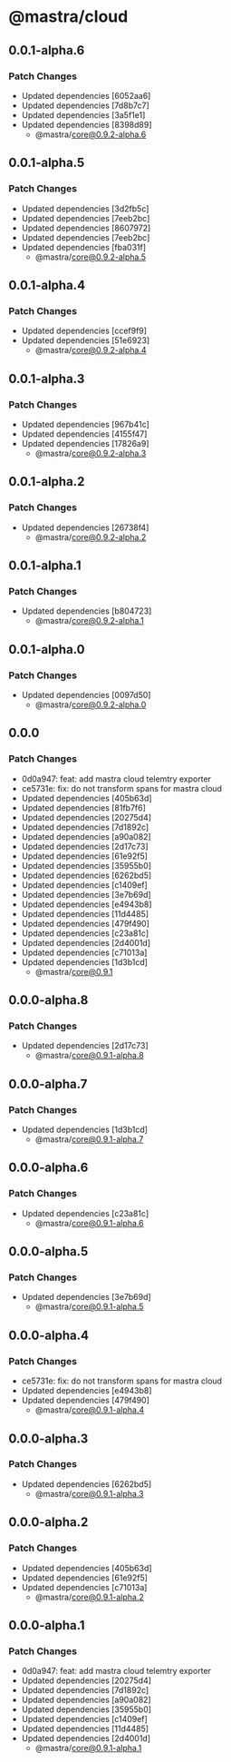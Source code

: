 # @mastra/cloud

## 0.0.1-alpha.6

### Patch Changes

- Updated dependencies [6052aa6]
- Updated dependencies [7d8b7c7]
- Updated dependencies [3a5f1e1]
- Updated dependencies [8398d89]
  - @mastra/core@0.9.2-alpha.6

## 0.0.1-alpha.5

### Patch Changes

- Updated dependencies [3d2fb5c]
- Updated dependencies [7eeb2bc]
- Updated dependencies [8607972]
- Updated dependencies [7eeb2bc]
- Updated dependencies [fba031f]
  - @mastra/core@0.9.2-alpha.5

## 0.0.1-alpha.4

### Patch Changes

- Updated dependencies [ccef9f9]
- Updated dependencies [51e6923]
  - @mastra/core@0.9.2-alpha.4

## 0.0.1-alpha.3

### Patch Changes

- Updated dependencies [967b41c]
- Updated dependencies [4155f47]
- Updated dependencies [17826a9]
  - @mastra/core@0.9.2-alpha.3

## 0.0.1-alpha.2

### Patch Changes

- Updated dependencies [26738f4]
  - @mastra/core@0.9.2-alpha.2

## 0.0.1-alpha.1

### Patch Changes

- Updated dependencies [b804723]
  - @mastra/core@0.9.2-alpha.1

## 0.0.1-alpha.0

### Patch Changes

- Updated dependencies [0097d50]
  - @mastra/core@0.9.2-alpha.0

## 0.0.0

### Patch Changes

- 0d0a947: feat: add mastra cloud telemtry exporter
- ce5731e: fix: do not transform spans for mastra cloud
- Updated dependencies [405b63d]
- Updated dependencies [81fb7f6]
- Updated dependencies [20275d4]
- Updated dependencies [7d1892c]
- Updated dependencies [a90a082]
- Updated dependencies [2d17c73]
- Updated dependencies [61e92f5]
- Updated dependencies [35955b0]
- Updated dependencies [6262bd5]
- Updated dependencies [c1409ef]
- Updated dependencies [3e7b69d]
- Updated dependencies [e4943b8]
- Updated dependencies [11d4485]
- Updated dependencies [479f490]
- Updated dependencies [c23a81c]
- Updated dependencies [2d4001d]
- Updated dependencies [c71013a]
- Updated dependencies [1d3b1cd]
  - @mastra/core@0.9.1

## 0.0.0-alpha.8

### Patch Changes

- Updated dependencies [2d17c73]
  - @mastra/core@0.9.1-alpha.8

## 0.0.0-alpha.7

### Patch Changes

- Updated dependencies [1d3b1cd]
  - @mastra/core@0.9.1-alpha.7

## 0.0.0-alpha.6

### Patch Changes

- Updated dependencies [c23a81c]
  - @mastra/core@0.9.1-alpha.6

## 0.0.0-alpha.5

### Patch Changes

- Updated dependencies [3e7b69d]
  - @mastra/core@0.9.1-alpha.5

## 0.0.0-alpha.4

### Patch Changes

- ce5731e: fix: do not transform spans for mastra cloud
- Updated dependencies [e4943b8]
- Updated dependencies [479f490]
  - @mastra/core@0.9.1-alpha.4

## 0.0.0-alpha.3

### Patch Changes

- Updated dependencies [6262bd5]
  - @mastra/core@0.9.1-alpha.3

## 0.0.0-alpha.2

### Patch Changes

- Updated dependencies [405b63d]
- Updated dependencies [61e92f5]
- Updated dependencies [c71013a]
  - @mastra/core@0.9.1-alpha.2

## 0.0.0-alpha.1

### Patch Changes

- 0d0a947: feat: add mastra cloud telemtry exporter
- Updated dependencies [20275d4]
- Updated dependencies [7d1892c]
- Updated dependencies [a90a082]
- Updated dependencies [35955b0]
- Updated dependencies [c1409ef]
- Updated dependencies [11d4485]
- Updated dependencies [2d4001d]
  - @mastra/core@0.9.1-alpha.1
